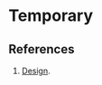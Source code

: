 # Temporary

## References

1. [Design](https://www.behance.net/gallery/129387075/Landing-page-about-Hayao-Miyazaki?tracking_source=search_projects|anime+landing&l=7).